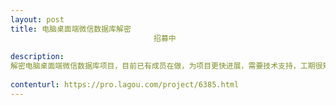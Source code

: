 ```yaml
---                
layout: post       
title: 电脑桌面端微信数据库解密
                                招募中
           
description: 
解密电脑桌面端微信数据库项目，目前已有成员在做，为项目更快进展，需要技术支持，工期很短，希望有相关经验的人能有兴趣加入，薪酬好说！
     
contenturl: https://pro.lagou.com/project/6385.html      
---                 
```

